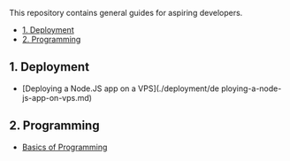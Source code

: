 This repository contains general guides for aspiring developers.

- [1. Deployment](#1-deployment)
- [2. Programming](#2-programming)

## 1. Deployment
- [Deploying a Node.JS app on a VPS](./deployment/de
ploying-a-node-js-app-on-vps.md)

## 2. Programming
- [Basics of Programming](./programming/basics.md)

